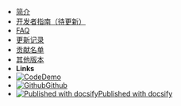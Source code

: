 <!-- docs/_sidebar.md -->

* [简介](/)
* [开发者指南（待更新）](/docs/guide.md)
* [FAQ](/docs/faq.md)
* [更新记录](/docs/changelog.md)
* [贡献名单](/docs/thanks.md)
* [其他版本](https://ffis.me/jiaowu/srun.html)
* **Links**
* [![Code](https://icongr.am/material/emoticon-excited.svg?size=16&color=808080)Demo](http://ehaut.cn/srun/srun3k-new.html)
* [![Github](https://icongram.jgog.in/simple/github.svg?color=808080&size=16)Github](https://github.com/ehaut/ehaut)
* [![Published with docsify](https://static.ffis.me/docsify/img/docsify16x16.png)Published with docsify](http://docsify.js.org)



